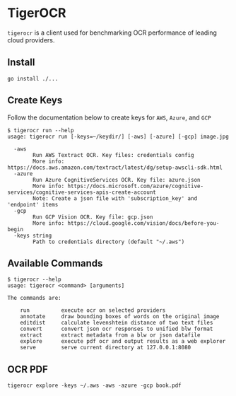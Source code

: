 # TigerOCR

`tigerocr` is a client used for benchmarking OCR performance of leading cloud providers.

## Install

```
go install ./...
```

## Create Keys

Follow the documentation below to create keys for `AWS`, `Azure`, and `GCP`

```
$ tigerocr run --help
usage: tigerocr run [-keys=~/keydir/] [-aws] [-azure] [-gcp] image.jpg

  -aws
    	Run AWS Textract OCR. Key files: credentials config
    	More info: https://docs.aws.amazon.com/textract/latest/dg/setup-awscli-sdk.html
  -azure
    	Run Azure CognitiveServices OCR. Key file: azure.json
    	More info: https://docs.microsoft.com/azure/cognitive-services/cognitive-services-apis-create-account
    	Note: Create a json file with 'subscription_key' and 'endpoint' items
  -gcp
    	Run GCP Vision OCR. Key file: gcp.json
    	More info: https://cloud.google.com/vision/docs/before-you-begin
  -keys string
    	Path to credentials directory (default "~/.aws")
```

## Available Commands

```
$ tigerocr --help
usage: tigerocr <command> [arguments]

The commands are:

	run     	 execute ocr on selected providers
	annotate	 draw bounding boxes of words on the original image
	editdist	 calculate levenshtein distance of two text files
	convert 	 convert json ocr responses to unified blw format
	extract 	 extract metadata from a blw or json datafile
	explore 	 execute pdf ocr and output results as a web explorer
	serve   	 serve current directory at 127.0.0.1:8080
```

## OCR PDF

```
tigerocr explore -keys ~/.aws -aws -azure -gcp book.pdf
```
